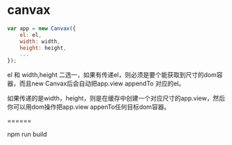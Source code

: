 canvax
======

```js
var app = new Canvax({
	el: el, 
	width: width,
	height: height,
	...
});
```

el 和 width,height 二选一，如果有传递el，则必须是要个能获取到尺寸的dom容器，而且new Canvax后会自动把app.view appendTo 对应的el。

如果传递的是width，height，则是在缓存中创建一个对应尺寸的app.view，然后你可以用dom操作把app.view appenTo任何目标dom容器。


======

npm run build